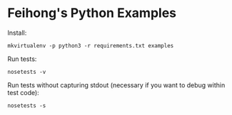 # Feihong's Python Examples

Install:

```
mkvirtualenv -p python3 -r requirements.txt examples
```

Run tests:

```
nosetests -v
```

Run tests without capturing stdout (necessary if you want to debug within test code):

```
nosetests -s
```
